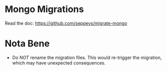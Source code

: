 # Mongo Migrations

Read the doc: https://github.com/seppevs/migrate-mongo


# Nota Bene

* Do *NOT* rename the migration files. This would re-trigger the migration, which may have unexpected consequences.
